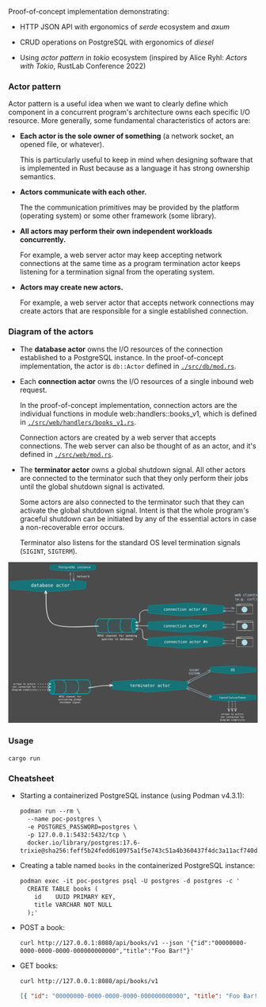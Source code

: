 Proof-of-concept implementation demonstrating:

- HTTP JSON API with ergonomics of _serde_ ecosystem and _axum_

- CRUD operations on PostgreSQL with ergonomics of _diesel_

- Using _actor pattern_ in _tokio_ ecosystem (inspired by Alice Ryhl: _Actors
  with Tokio_, RustLab Conference 2022)

### Actor pattern

Actor pattern is a useful idea when we want to clearly define which component
in a concurrent program's architecture owns each specific I/O resource. More
generally, some fundamental characteristics of actors are:

- **Each actor is the sole owner of something** (a network socket, an opened
  file, or whatever).

  This is particularly useful to keep in mind when designing software that is
  implemented in Rust because as a language it has strong ownership semantics.

- **Actors communicate with each other.**

  The the communication primitives may be provided by the platform (operating
  system) or some other framework (some library).

- **All actors may perform their own independent workloads concurrently.**

  For example, a web server actor may keep accepting network connections at the
  same time as a program termination actor keeps listening for a termination
  signal from the operating system.

- **Actors may create new actors.**

  For example, a web server actor that accepts network connections may create
  actors that are responsible for a single established connection.

### Diagram of the actors

- The **database actor** owns the I/O resources of the connection established
  to a PostgreSQL instance. In the proof-of-concept implementation, the actor is
  `db::Actor` defined in [`./src/db/mod.rs`](./src/db/mod.rs).

- Each **connection actor** owns the I/O resources of a single inbound web
  request.

  In the proof-of-concept implementation, connection actors are the
  individual functions in module web::handlers::books_v1, which is defined in
  [`./src/web/handlers/books_v1.rs`](./src/web/handlers/books_v1.rs).

  Connection actors are created by a web server that accepts connections.
  The web server can also be thought of as an actor, and it's defined in
  [`./src/web/mod.rs`](./src/web/mod.rs).

- The **terminator actor** owns a global shutdown signal. All other actors are
  connected to the terminator such that they only perform their jobs until the
  global shutdown signal is activated.

  Some actors are also connected to the terminator such that they can
  activate the global shutdown signal. Intent is that the whole program's
  graceful shutdown can be initiated by any of the essential actors in case a
  non-recoverable error occurs.

  Terminator also listens for the standard OS level termination signals
  (`SIGINT`, `SIGTERM`).

<img src="./diagrams/actors.svg">

### Usage

```console
cargo run
```

### Cheatsheet

- Starting a containerized PostgreSQL instance (using Podman v4.3.1):

  ```console
  podman run --rm \
    --name poc-postgres \
    -e POSTGRES_PASSWORD=postgres \
    -p 127.0.0.1:5432:5432/tcp \
    docker.io/library/postgres:17.6-trixie@sha256:feff5b24fedd610975a1f5e743c51a4b360437f4dc3a11acf740dcd708f413f6
  ```

- Creating a table named `books` in the containerized PostgreSQL instance:

  ```console
  podman exec -it poc-postgres psql -U postgres -d postgres -c '
    CREATE TABLE books (
      id    UUID PRIMARY KEY,
      title VARCHAR NOT NULL
    );'
  ```

- POST a book:

  ```console
  curl http://127.0.0.1:8080/api/books/v1 --json '{"id":"00000000-0000-0000-0000-000000000000","title":"Foo Bar!"}'
  ```

- GET books:

  ```console
  curl http://127.0.0.1:8080/api/books/v1
  ```

  ```json
  [{ "id": "00000000-0000-0000-0000-000000000000", "title": "Foo Bar!" }]
  ```
